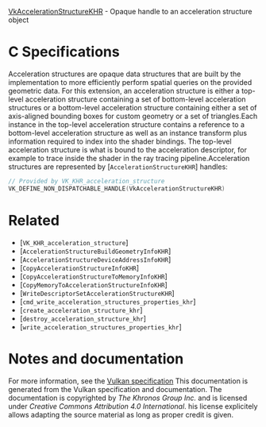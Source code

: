 [VkAccelerationStructureKHR](https://www.khronos.org/registry/vulkan/specs/1.3-extensions/man/html/VkAccelerationStructureKHR.html) - Opaque handle to an acceleration structure object

# C Specifications
Acceleration structures are opaque data structures that are built by the
implementation to more efficiently perform spatial queries on the provided
geometric data.
For this extension, an acceleration structure is either a top-level
acceleration structure containing a set of bottom-level acceleration
structures or a bottom-level acceleration structure containing either a set
of axis-aligned bounding boxes for custom geometry or a set of triangles.Each instance in the top-level acceleration structure contains a reference
to a bottom-level acceleration structure as well as an instance transform
plus information required to index into the shader bindings.
The top-level acceleration structure is what is bound to the acceleration
descriptor, for example to trace inside the shader in the ray tracing
pipeline.Acceleration structures are represented by [`AccelerationStructureKHR`]
handles:
```c
// Provided by VK_KHR_acceleration_structure
VK_DEFINE_NON_DISPATCHABLE_HANDLE(VkAccelerationStructureKHR)
```

# Related
- [`VK_KHR_acceleration_structure`]
- [`AccelerationStructureBuildGeometryInfoKHR`]
- [`AccelerationStructureDeviceAddressInfoKHR`]
- [`CopyAccelerationStructureInfoKHR`]
- [`CopyAccelerationStructureToMemoryInfoKHR`]
- [`CopyMemoryToAccelerationStructureInfoKHR`]
- [`WriteDescriptorSetAccelerationStructureKHR`]
- [`cmd_write_acceleration_structures_properties_khr`]
- [`create_acceleration_structure_khr`]
- [`destroy_acceleration_structure_khr`]
- [`write_acceleration_structures_properties_khr`]

# Notes and documentation
For more information, see the [Vulkan specification](https://www.khronos.org/registry/vulkan/specs/1.3-extensions/html/vkspec.html)
This documentation is generated from the Vulkan specification and documentation.
The documentation is copyrighted by *The Khronos Group Inc.* and is licensed under *Creative Commons Attribution 4.0 International*.
his license explicitely allows adapting the source material as long as proper credit is given.
        